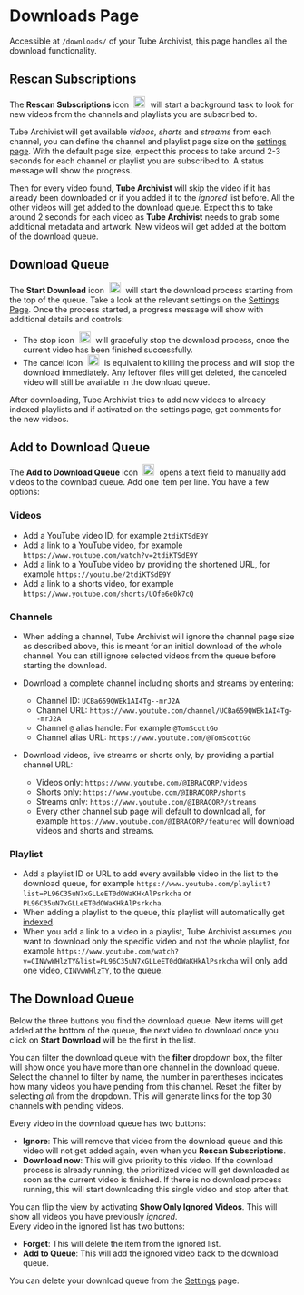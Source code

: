 # Downloads Page
Accessible at `/downloads/` of your Tube Archivist, this page handles all the download functionality.


## Rescan Subscriptions
The **Rescan Subscriptions** icon <img src="/assets/icon-rescan.png?raw=true" alt="rescan icon" width="20px" style="margin:0 5px;"> will start a background task to look for new videos from the channels and playlists you are subscribed to.  

Tube Archivist will get available *videos*, *shorts* and *streams* from each channel, you can define the channel and playlist page size on the [settings page](settings.md#subscriptions). With the default page size, expect this process to take around 2-3 seconds for each channel or playlist you are subscribed to. A status message will show the progress.

Then for every video found, **Tube Archivist** will skip the video if it has already been downloaded or if you added it to the *ignored* list before. All the other videos will get added to the download queue. Expect this to take around 2 seconds for each video as **Tube Archivist** needs to grab some additional metadata and artwork. New videos will get added at the bottom of the download queue.

## Download Queue
The **Start Download** icon <img src="/assets/icon-download.png?raw=true" alt="download icon" width="20px" style="margin:0 5px;"> will start the download process starting from the top of the queue. Take a look at the relevant settings on the [Settings Page](settings.md#downloads). Once the process started, a progress message will show with additional details and controls: 

- The stop icon <img src="/assets/icon-stop.png?raw=true" alt="stop icon" width="20px" style="margin:0 5px;"> will gracefully stop the download process, once the current video has been finished successfully.
- The cancel icon <img src="/assets/icon-close-red.png?raw=true" alt="close icon" width="20px" style="margin:0 5px;"> is equivalent to killing the process and will stop the download immediately. Any leftover files will get deleted, the canceled video will still be available in the download queue.

After downloading, Tube Archivist tries to add new videos to already indexed playlists and if activated on the settings page, get comments for the new videos.

## Add to Download Queue
The **Add to Download Queue** icon <img src="/assets/icon-add.png?raw=true" alt="add icon" width="20px" style="margin:0 5px;"> opens a text field to manually add videos to the download queue. Add one item per line. You have a few options:

### Videos
- Add a YouTube video ID, for example `2tdiKTSdE9Y`
- Add a link to a YouTube video, for example `https://www.youtube.com/watch?v=2tdiKTSdE9Y`
- Add a link to a YouTube video by providing the shortened URL, for example `https://youtu.be/2tdiKTSdE9Y`
- Add a link to a shorts video, for example `https://www.youtube.com/shorts/UOfe6e0k7cQ`

### Channels
- When adding a channel, Tube Archivist will ignore the channel page size as described above, this is meant for an initial download of the whole channel. You can still ignore selected videos from the queue before starting the download.

- Download a complete channel including shorts and streams by entering:
    - Channel ID: `UCBa659QWEk1AI4Tg--mrJ2A`
    - Channel URL: `https://www.youtube.com/channel/UCBa659QWEk1AI4Tg--mrJ2A`
    - Channel `@` alias handle: For example `@TomScottGo`
    - Channel alias URL: `https://www.youtube.com/@TomScottGo`

- Download videos, live streams or shorts only, by providing a partial channel URL:  
    - Videos only: `https://www.youtube.com/@IBRACORP/videos`
    - Shorts only: `https://www.youtube.com/@IBRACORP/shorts`
    - Streams only: `https://www.youtube.com/@IBRACORP/streams`
    - Every other channel sub page will default to download all, for example `https://www.youtube.com/@IBRACORP/featured` will download videos and shorts and streams.

### Playlist
- Add a playlist ID or URL to add every available video in the list to the download queue, for example `https://www.youtube.com/playlist?list=PL96C35uN7xGLLeET0dOWaKHkAlPsrkcha` or `PL96C35uN7xGLLeET0dOWaKHkAlPsrkcha`.
- When adding a playlist to the queue, this playlist will automatically get [indexed](playlists.md#playlist-detail).
- When you add a link to a video in a playlist, Tube Archivist assumes you want to download only the specific video and not the whole playlist, for example `https://www.youtube.com/watch?v=CINVwWHlzTY&list=PL96C35uN7xGLLeET0dOWaKHkAlPsrkcha` will only add one video, `CINVwWHlzTY`, to the queue.

## The Download Queue
Below the three buttons you find the download queue. New items will get added at the bottom of the queue, the next video to download once you click on **Start Download** will be the first in the list.

You can filter the download queue with the **filter** dropdown box, the filter will show once you have more than one channel in the download queue. Select the channel to filter by name, the number in parentheses indicates how many videos you have pending from this channel. Reset the filter by selecting *all* from the dropdown. This will generate links for the top 30 channels with pending videos.

Every video in the download queue has two buttons:

- **Ignore**: This will remove that video from the download queue and this video will not get added again, even when you **Rescan Subscriptions**.
- **Download now**: This will give priority to this video. If the download process is already running, the prioritized video will get downloaded as soon as the current video is finished. If there is no download process running, this will start downloading this single video and stop after that.  

You can flip the view by activating **Show Only Ignored Videos**. This will show all videos you have previously *ignored*.  
Every video in the ignored list has two buttons:

- **Forget**: This will delete the item from the ignored list.
- **Add to Queue**: This will add the ignored video back to the download queue.  

You can delete your download queue from the [Settings](settings.md#actions) page.

